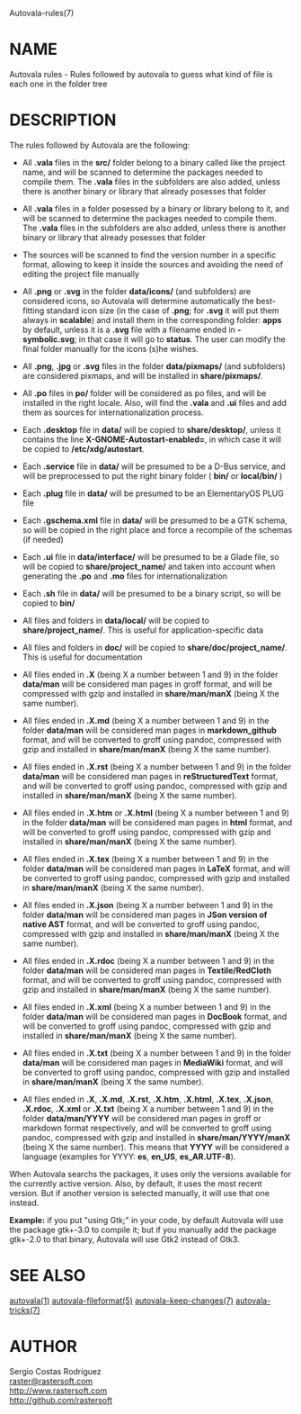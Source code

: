 Autovala-rules(7)

# NAME

Autovala rules - Rules followed by autovala to guess what kind of file is each one in the folder tree

# DESCRIPTION

The rules followed by Autovala are the following:

* All **.vala** files in the **src/** folder belong to a binary called like the project name, and will be scanned to determine the packages needed to compile them. The **.vala** files in the subfolders are also added, unless there is another binary or library that already posesses that folder

* All **.vala** files in a folder posessed by a binary or library belong to it, and will be scanned to determine the packages needed to compile them. The **.vala** files in the subfolders are also added, unless there is another binary or library that already posesses that folder

* The sources will be scanned to find the version number in a specific format, allowing to keep it inside the sources and avoiding the need of editing the project file manually

* All **.png** or **.svg** in the folder **data/icons/** (and subfolders) are considered icons, so Autovala will determine automatically the best-fitting standard icon size (in the case of **.png**; for **.svg** it will put them always in **scalable**) and install them in the corresponding folder: **apps** by default, unless it is a **.svg** file with a filename ended in **-symbolic.svg**; in that case it will go to **status**. The user can modify the final folder manually for the icons (s)he wishes.

* All **.png**, **.jpg** or **.svg** files in the folder **data/pixmaps/** (and subfolders) are considered pixmaps, and will be installed in **share/pixmaps/**.

* All **.po** files in **po/** folder will be considered as po files, and will be installed in the right locale. Also, will find the **.vala** and **.ui** files and add them as sources for internationalization process.

* Each **.desktop** file in **data/** will be copied to **share/desktop/**, unless it contains the line **X-GNOME-Autostart-enabled=**, in which case it will be copied to **/etc/xdg/autostart**.

* Each **.service** file in **data/** will be presumed to be a D-Bus service, and will be preprocessed to put the right binary folder ( **bin/** or **local/bin/** )

* Each **.plug** file in **data/** will be presumed to be an ElementaryOS PLUG file

* Each **.gschema.xml** file in **data/** will be presumed to be a GTK schema, so will be copied in the right place and force a recompile of the schemas (if needed)

* Each **.ui** file in **data/interface/** will be presumed to be a Glade file, so will be copied to **share/project_name/** and taken into account when generating the **.po** and **.mo** files for internationalization

* Each **.sh** file in **data/** will be presumed to be a binary script, so will be copied to **bin/**

* All files and folders in **data/local/** will be copied to **share/project_name/**. This is useful for application-specific data

* All files and folders in **doc/** will be copied to **share/doc/project_name/**. This is useful for documentation

* All files ended in **.X** (being X a number between 1 and 9) in the folder **data/man** will be considered man pages in groff format, and will be compressed with gzip and installed in **share/man/manX** (being X the same number).

* All files ended in **.X.md** (being X a number between 1 and 9) in the folder **data/man** will be considered man pages in **markdown_github** format, and will be converted to groff using pandoc, compressed with gzip and installed in **share/man/manX** (being X the same number).

* All files ended in **.X.rst** (being X a number between 1 and 9) in the folder **data/man** will be considered man pages in **reStructuredText** format, and will be converted to groff using pandoc, compressed with gzip and installed in **share/man/manX** (being X the same number).

* All files ended in **.X.htm** or **.X.html** (being X a number between 1 and 9) in the folder **data/man** will be considered man pages in **html** format, and will be converted to groff using pandoc, compressed with gzip and installed in **share/man/manX** (being X the same number).

* All files ended in **.X.tex** (being X a number between 1 and 9) in the folder **data/man** will be considered man pages in **LaTeX** format, and will be converted to groff using pandoc, compressed with gzip and installed in **share/man/manX** (being X the same number).

* All files ended in **.X.json** (being X a number between 1 and 9) in the folder **data/man** will be considered man pages in **JSon version of native AST** format, and will be converted to groff using pandoc, compressed with gzip and installed in **share/man/manX** (being X the same number).

* All files ended in **.X.rdoc** (being X a number between 1 and 9) in the folder **data/man** will be considered man pages in **Textile/RedCloth** format, and will be converted to groff using pandoc, compressed with gzip and installed in **share/man/manX** (being X the same number).

* All files ended in **.X.xml** (being X a number between 1 and 9) in the folder **data/man** will be considered man pages in **DocBook** format, and will be converted to groff using pandoc, compressed with gzip and installed in **share/man/manX** (being X the same number).

* All files ended in **.X.txt** (being X a number between 1 and 9) in the folder **data/man** will be considered man pages in **MediaWiki** format, and will be converted to groff using pandoc, compressed with gzip and installed in **share/man/manX** (being X the same number).

* All files ended in **.X**, **.X.md**, **.X.rst**, **.X.htm**, **.X.html**, **.X.tex**, **.X.json**, **.X.rdoc**, **.X.xml** or **.X.txt** (being X a number between 1 and 9) in the folder **data/man/YYYY** will be considered man pages in groff or markdown format respectively, and will be converted to groff using pandoc, compressed with gzip and installed in **share/man/YYYY/manX** (being X the same number). This means that **YYYY** will be considered a language (examples for YYYY: **es**, **en_US**, **es_AR.UTF-8**).

When Autovala searchs the packages, it uses only the versions available for the currently active version. Also, by default, it uses the most recent version. But if another version is selected manually, it will use that one instead.

**Example:** if you put "using Gtk;" in your code, by default Autovala will use the package gtk+-3.0 to compile it; but if you manually add the package gtk+-2.0 to that binary, Autovala will use Gtk2 instead of Gtk3.

# SEE ALSO

[autovala(1)](autovala.1) [autovala-fileformat(5)](autovala-fileformat.5) [autovala-keep-changes(7)](autovala-keep-changes.7) [autovala-tricks(7)](autovala-tricks.7)

# AUTHOR

Sergio Costas Rodriguez  
raster@rastersoft.com  
http://www.rastersoft.com  
http://github.com/rastersoft  
